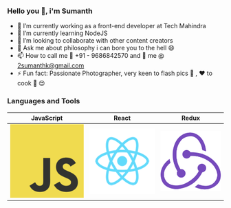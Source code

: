 ### Hello you 👋, i'm Sumanth 

- 🔭 I’m currently working as a front-end developer at Tech Mahindra
- 🌱 I’m currently learning NodeJS
- 👯 I’m looking to collaborate with other content creators
- 💬 Ask me about philosophy i can bore you to the hell :smile:
- 📫 How to call me :calling: +91 - 9686842570 and :e-mail: me @ 2sumanthk@gmail.com
- ⚡ Fun fact: Passionate Photographer, very keen to flash pics :camera_flash: , :heart: to cook :poultry_leg: :heart_eyes:

### Languages and Tools

| JavaScript  | React  | Redux  |
| ------------- | ------------- | ------------- |
| ![JS Logo](https://raw.githubusercontent.com/github/explore/80688e429a7d4ef2fca1e82350fe8e3517d3494d/topics/javascript/javascript.png)  | ![React Logo](https://raw.githubusercontent.com/github/explore/80688e429a7d4ef2fca1e82350fe8e3517d3494d/topics/react/react.png)  | ![Redux logo](https://raw.githubusercontent.com/devicons/devicon/master/icons/redux/redux-original.svg)  |  


  

